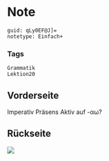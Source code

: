 # Note
```
guid: qLy0EF@J]=
notetype: Einfach+
```

### Tags
```
Grammatik
Lektion20
```

## Vorderseite
Imperativ Präsens Aktiv auf -αω?

## Rückseite
<img src="paste-661f8311c03a4d29736c15720cb2aca3afeab979.jpg">
